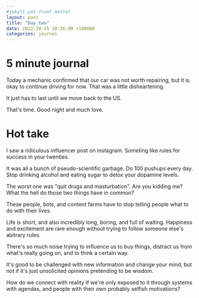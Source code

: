 ```yaml
---
#jekyll yml front matter
layout: post
title: "Day two"
date: 2022-10-25 20:26:00 +100000
categories: journal
---
```


# 5 minute journal
Today a mechanic confirmed that our car was not worth repairing, but it is okay to continue driving for now. That was a little disheartening.

It just has to last until we move back to the US.

That's time. Good night and much love.

# Hot take

I saw a ridiculous influencer post on instagram. Someting like rules for success in your twenties.

It was all a bunch of pseudo-scientific garbage. Do 100 pushups every day. Stop drinking alcohol and eating sugar to detox your dopamine levels.

The worst one was "quit drugs and masturbation". Are you kidding me? What the hell do those two things have in common?

These people, bots, and content farms have to stop telling people what to do with their lives.

Life is short, and also incredibly long, boring, and full of waiting. Happiness and excitement are rare enough without trying to follow someone else's abitrary rules.

There's so much noise trying to influence us to buy things, distract us from what's really going on, and to think a certain way.

It's good to be challenged with new information and change your mind, but not if it's just unsolicited opinions pretending to be wisdom.

How do we connect with reality if we're only exposed to it through systems with agendas, and people with their own probably selfish motivations?